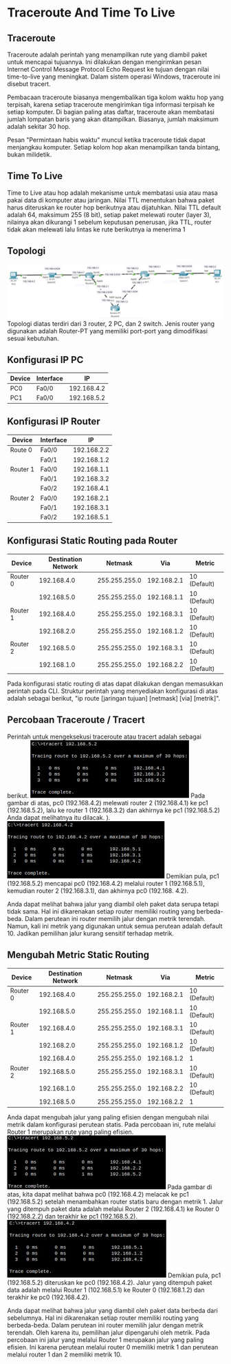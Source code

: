 # Traceroute And Time To Live
## Traceroute
Traceroute adalah perintah yang menampilkan rute yang diambil paket untuk mencapai tujuannya. Ini dilakukan dengan mengirimkan pesan Internet Control Message Protocol Echo Request ke tujuan dengan nilai time-to-live yang meningkat. Dalam sistem operasi Windows, traceroute ini disebut tracert.

Pembacaan traceroute biasanya mengembalikan tiga kolom waktu hop yang terpisah, karena setiap traceroute mengirimkan tiga informasi terpisah ke setiap komputer. Di bagian paling atas daftar, traceroute akan membatasi jumlah lompatan baris yang akan ditampilkan. Biasanya, jumlah maksimum adalah sekitar 30 hop.

Pesan "Permintaan habis waktu" muncul ketika traceroute tidak dapat menjangkau komputer. Setiap kolom hop akan menampilkan tanda bintang, bukan milidetik.

## Time To Live
Time to Live atau hop adalah mekanisme untuk membatasi usia atau masa pakai data di komputer atau jaringan. Nilai TTL menentukan bahwa paket harus diteruskan ke router hop berikutnya atau dijatuhkan. Nilai TTL default adalah 64, maksimum 255 (8 bit), setiap paket melewati router (layer 3), nilainya akan dikurangi 1 sebelum keputusan penerusan, jika TTL, router tidak akan melewati lalu lintas ke rute berikutnya ia menerima 1

## Topologi
![](https://raw.githubusercontent.com/argarafiar/praktikum-pkj/main/minggu8/asset/WhatsApp%20Image%202022-10-16%20at%2009.19.46.jpeg)
Topologi diatas terdiri dari 3 router, 2 PC, dan 2 switch. Jenis router yang digunakan adalah Router-PT yang memiliki port-port yang dimodifikasi sesuai kebutuhan.

## Konfigurasi IP PC
| Device | Interface | IP |
| ------ | ------ | ------ |
| PC0 | Fa0/0 | 192.168.4.2 |
| PC1 | Fa0/0 | 192.168.5.2 |

## Konfigurasi IP Router
| Device | Interface | IP |
| ------ | ------ | ------ |
| Route 0 | Fa0/0 | 192.168.2.2 |
|  | Fa0/1 | 192.168.1.2 |
|Router 1 | Fa0/0 | 192.168.1.1 |
|  | Fa0/1 | 192.168.3.2 |
|  | Fa0/2 | 192.168.4.1 |
| Router 2 | Fa0/0 | 192.168.2.1 |
|  | Fa0/1 | 192.168.3.1 |
|  | Fa0/2 | 192.168.5.1 |

## Konfigurasi Static Routing pada Router
| Device | Destination Network | Netmask | Via | Metric |
| ------ | ------ | ------ | ------ | ------ |
| Router 0	 | 192.168.4.0	 | 255.255.255.0 | 192.168.2.1 | 10 (Default) |
|  | 192.168.5.0 | 255.255.255.0 | 192.168.1.1 | 10 (Default) |
| Router 1 | 192.168.4.0 | 255.255.255.0 | 192.168.3.1 | 10 (Default) |
|  | 192.168.2.0 | 255.255.255.0 | 192.168.1.2 | 10 (Default) |
| Router 2 | 192.168.5.0 | 255.255.255.0 | 192.168.3.1 | 10 (Default) |
|  | 192.168.1.0 | 255.255.255.0 | 192.168.2.2 | 10 (Default) |
Pada konfigurasi static routing di atas dapat dilakukan dengan memasukkan perintah pada CLI. Struktur perintah yang menyediakan konfigurasi di atas adalah sebagai berikut, "ip route [jaringan tujuan] [netmask] [via] [metrik]".

## Percobaan Traceroute / Tracert
Perintah untuk mengeksekusi traceroute atau tracert adalah sebagai berikut.
![](https://raw.githubusercontent.com/argarafiar/praktikum-pkj/main/minggu8/asset/WhatsApp%20Image%202022-10-16%20at%2009.49.49%20(1).jpeg)
Pada gambar di atas, pc0 (192.168.4.2) melewati router 2 (192.168.4.1) ke pc1 (192.168.5.2), lalu ke router 1 (192.168.3.2) dan akhirnya ke pc1 (192.168.5.2) Anda dapat melihatnya itu dilacak. ).
![](https://github.com/argarafiar/praktikum-pkj/blob/main/minggu8/asset/WhatsApp%20Image%202022-10-16%20at%2009.52.27.jpeg?raw=true)
Demikian pula, pc1 (192.168.5.2) mencapai pc0 (192.168.4.2) melalui router 1 (192.168.5.1), kemudian router 2 (192.168.3.1), dan akhirnya pc0 (192.168. 4.2).

Anda dapat melihat bahwa jalur yang diambil oleh paket data serupa tetapi tidak sama. Hal ini dikarenakan setiap router memiliki routing yang berbeda-beda. Dalam perutean ini router memilih jalur dengan metrik terendah. Namun, kali ini metrik yang digunakan untuk semua perutean adalah default 10. Jadikan pemilihan jalur kurang sensitif terhadap metrik.

## Mengubah Metric Static Routing
| Device | Destination Network | Netmask | Via | Metric |
| ------ | ------ | ------ | ------ | ------ |
| Router 0	 | 192.168.4.0	 | 255.255.255.0 | 192.168.2.1 | 10 (Default) |
|  | 192.168.5.0 | 255.255.255.0 | 192.168.1.1 | 10 (Default) |
| Router 1 | 192.168.4.0 | 255.255.255.0 | 192.168.3.1 | 10 (Default) |
|  | 192.168.2.0 | 255.255.255.0 | 192.168.1.2 | 10 (Default) |
|  | 192.168.4.0 | 255.255.255.0 | 192.168.1.2 | 1 |
| Router 2 | 192.168.5.0 | 255.255.255.0 | 192.168.3.1 | 10 (Default) |
|  | 192.168.1.0 | 255.255.255.0 | 192.168.2.2 | 10 (Default) |
|  | 192.168.5.0 | 255.255.255.0 | 192.168.2.2 | 1 |
Anda dapat mengubah jalur yang paling efisien dengan mengubah nilai metrik dalam konfigurasi perutean statis. Pada percobaan ini, rute melalui Router 1 merupakan rute yang paling efisien.
![](https://raw.githubusercontent.com/argarafiar/praktikum-pkj/main/minggu8/asset/WhatsApp%20Image%202022-10-16%20at%2010.01.41.jpeg)
Pada gambar di atas, kita dapat melihat bahwa pc0 (192.168.4.2) melacak ke pc1 (192.168.5.2) setelah menambahkan router statis baru dengan metrik 1. Jalur yang ditempuh paket data adalah melalui Router 2 (192.168.4.1) ke Router 0 (192.168.2.2) dan terakhir ke pc1 (192.168.5.2).
![](https://raw.githubusercontent.com/argarafiar/praktikum-pkj/main/minggu8/asset/WhatsApp%20Image%202022-10-16%20at%2010.02.51.jpeg)
Demikian pula, pc1 (192.168.5.2) diteruskan ke pc0 (192.168.4.2). Jalur yang ditempuh paket data adalah melalui Router 1 (102.168.5.1) ke Router 0 (192.168.1.2) dan terakhir ke pc0 (192.168.4.2).

Anda dapat melihat bahwa jalur yang diambil oleh paket data berbeda dari sebelumnya. Hal ini dikarenakan setiap router memiliki routing yang berbeda-beda. Dalam perutean ini router memilih jalur dengan metrik terendah. Oleh karena itu, pemilihan jalur dipengaruhi oleh metrik. Pada percobaan ini jalur yang melalui Router 1 merupakan jalur yang paling efisien. Ini karena perutean melalui router 0 memiliki metrik 1 dan perutean melalui router 1 dan 2 memiliki metrik 10.